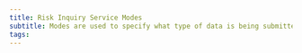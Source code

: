 ```yaml
---
title: Risk Inquiry Service Modes
subtitle: Modes are used to specify what type of data is being submitted to Kount.
tags:
---
```


